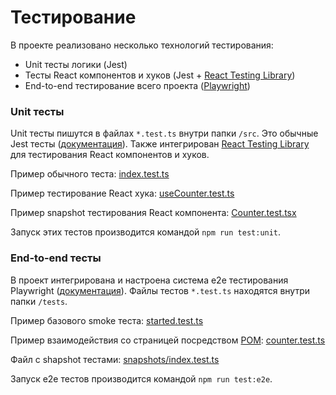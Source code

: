 # Тестирование

В проекте реализовано несколько технологий тестирования:
- Unit тесты логики (Jest)
- Тесты React компонентов и хуков (Jest + [React Testing Library](https://testing-library.com/docs/react-testing-library/intro))
- End-to-end тестирование всего проекта ([Playwright](https://playwright.dev))

### Unit тесты

Unit тесты пишутся в файлах `*.test.ts` внутри папки `/src`. Это обычные Jest тесты ([документация](https://jestjs.io/ru/docs/getting-started)). Также интегрирован [React Testing Library](https://testing-library.com/docs/react-testing-library/intro) для тестирования React компонентов и хуков.

Пример обычного теста: [index.test.ts](https://github.com/gooditcollective/base/blob/main/src/index.test.ts)

Пример тестирование React хука: [useCounter.test.ts](https://github.com/gooditcollective/base-frontend/blob/main/src/hooks/useCounter.test.ts)

Пример snapshot тестирования React компонента: [Counter.test.tsx](https://github.com/gooditcollective/base-frontend/blob/main/src/components/Counter/Counter.test.tsx)

Запуск этих тестов производится командой `npm run test:unit`.

### End-to-end тесты

В проект интегрирована и настроена система e2e тестирования Playwright ([документация](https://playwright.dev/docs/intro)). Файлы тестов `*.test.ts` находятся внутри папки `/tests`.

Пример базового smoke теста: [started.test.ts](https://github.com/gooditcollective/base-frontend/blob/main/tests/started.test.ts)

Пример взаимодействия со страницей посредством [POM](https://playwright.dev/docs/test-pom): [counter.test.ts](https://github.com/gooditcollective/base-frontend/blob/main/tests/started.test.ts)

Файл с shapshot тестами: [snapshots/index.test.ts](https://github.com/gooditcollective/base-frontend/blob/main/tests/snapshots/index.test.ts)

Запуск e2e тестов производится командой `npm run test:e2e`.
